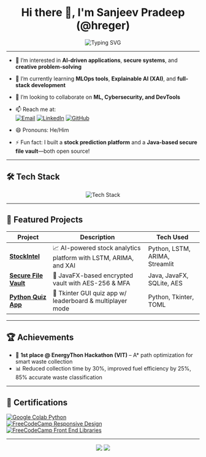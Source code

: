 <h1 align="center">Hi there 👋, I'm Sanjeev Pradeep (@hreger)</h1>
<p align="center">
  <img src="https://readme-typing-svg.demolab.com?font=Fira+Code&size=20&pause=1000&color=58A6FF&width=700&lines=AI+enthusiast+%7C+Secure+Systems+Builder;Full-Stack+Developer+%7C+CS+Undergrad+at+VIT;Let's+build+something+cool+!" alt="Typing SVG" />
</p>

---

- 👀 I’m interested in **AI-driven applications**, **secure systems**, and **creative problem-solving**
- 🌱 I’m currently learning **MLOps tools**, **Explainable AI (XAI)**, and **full-stack development**
- 💞️ I’m looking to collaborate on **ML, Cybersecurity, and DevTools**
- 📫 Reach me at:  
  [![Email](https://img.shields.io/badge/Email-%23117ACA.svg?style=for-the-badge&logo=gmail&logoColor=white)](mailto:sanjeevpradeep.p2022@vitstudent.ac.in)
  [![LinkedIn](https://img.shields.io/badge/LinkedIn-%230077B5.svg?style=for-the-badge&logo=linkedin&logoColor=white)](https://www.linkedin.com/in/p-sanjeev-pradeep)
  [![GitHub](https://img.shields.io/badge/GitHub-%23181717.svg?style=for-the-badge&logo=github&logoColor=white)](https://github.com/hreger)

- 😄 Pronouns: He/Him  
- ⚡ Fun fact: I built a **stock prediction platform** and a **Java-based secure file vault**—both open source!  

---

## 🛠 Tech Stack

<p align="center">
  <img src="https://skillicons.dev/icons?i=python,java,cpp,react,nodejs,html,css,js,mysql,sqlite,git,figma&theme=dark" alt="Tech Stack" />
</p>

---

## 🌟 Featured Projects

| Project | Description | Tech Used |
|--------|-------------|-----------|
| [**StockIntel**](https://github.com/hreger/stockintel) | 📈 AI-powered stock analytics platform with LSTM, ARIMA, and XAI | Python, LSTM, ARIMA, Streamlit |
| [**Secure File Vault**](https://github.com/hreger/secure-file-vault) | 🔐 JavaFX-based encrypted vault with AES-256 & MFA | Java, JavaFX, SQLite, AES |
| [**Python Quiz App**](https://github.com/hreger/python-quiz-application) | 🧠 Tkinter GUI quiz app w/ leaderboard & multiplayer mode | Python, Tkinter, TOML |

---

## 🏆 Achievements

- 🥇 **1st place @ EnergyThon Hackathon (VIT)** – A* path optimization for smart waste collection  
- 📊 Reduced collection time by 30%, improved fuel efficiency by 25%, 85% accurate waste classification  

---

## 📜 Certifications

[![Google Colab Python](https://img.shields.io/badge/Google%20Colab-Python-yellow?style=flat-square&logo=googlecolab)]()  
[![FreeCodeCamp Responsive Design](https://img.shields.io/badge/FreeCodeCamp-Responsive_Design-brightgreen?style=flat-square&logo=freecodecamp)]()  
[![FreeCodeCamp Front End Libraries](https://img.shields.io/badge/FreeCodeCamp-Front_End_Libraries-green?style=flat-square&logo=freecodecamp)]()

---

<p align="center">
  <img src="https://github-readme-stats.vercel.app/api?username=hreger&show_icons=true&theme=github_dark&count_private=true" />
  <img src="https://github-readme-streak-stats.herokuapp.com/?user=hreger&theme=github-dark-blue" />
</p>

<!---
hreger/hreger is a ✨ special ✨ repository because its `README.md` (this file) appears on your GitHub profile.
--->
